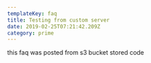 ```yaml
---
templateKey: faq
title: Testing from custom server
date: 2019-02-25T07:21:42.209Z
category: prime
---
```

this faq was posted from s3 bucket stored code
